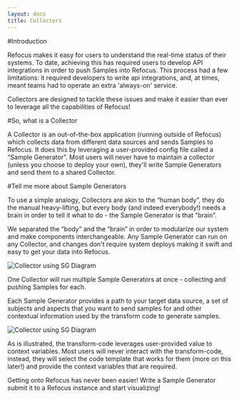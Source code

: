 ```yaml
---
layout: docs
title: Collectors
---
```



#Introduction

Refocus makes it easy for users to understand the real-time status of their systems. To date, achieving this has required users to develop API integrations in order to push Samples into Refocus. This process had a few limitations: it required developers to write api integrations, and, at times, meant teams had to operate an extra 'always-on' service. 

Collectors are designed to tackle these issues and make it easier than ever to leverage all the capabilities of Refocus!


#So, what is a Collector 

A Collector is an out-of-the-box application (running outside of Refocus) which collects data from different data sources and sends Samples to Refocus. It does this by leveraging a user-provided config file called a “Sample Generator”.
Most users will never have to maintain a collector (unless you choose to deploy your own), they'll write Sample Generators and send them to a shared Collector. 




#Tell me more about Sample Generators

To use a simple analogy, Collectors are akin to the “human body”, they do the manual heavy-lifting, but every body (and indeed everybody!) needs a brain in order to tell it what to do - the Sample Generator is that “brain”. 

We separated the “body” and the “brain” in order to modularize our system and make components interchangeable. Any Sample Generator can run on any Collector, and changes don't require system deploys making it swift and easy to get your data into Refocus.

![Collector using SG Diagram](../assets/CollectorSGDiagram.jpeg)

One Collector will run multiple Sample Generators at once - collecting and pushing Samples for each.


Each Sample Generator provides a path to your target data source, a set of subjects and aspects that you want to send samples for and other contextual information used by the transform code to generate samples. 

![Collector using SG Diagram](../assets/SGDiagram.jpeg)

As is illustrated, the transform-code leverages user-provided value to context variables. Most users will never interact with the transform-code, instead, they will select the code template that works for them (more on this later!) and provide the context variables that are required. 


Getting onto Refocus has never been easier! Write a Sample Generator submit it to a Refocus instance and start visualizing!



